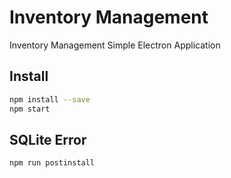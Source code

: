 # Inventory Management
Inventory Management Simple Electron Application

## Install

```sh
npm install --save
npm start 
```
## SQLite Error

```sh
npm run postinstall
```

